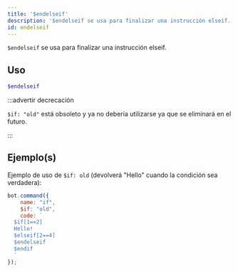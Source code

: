 ```yaml
---
title: '$endelseif'
description: '$endelseif se usa para finalizar una instrucción elseif.'
id: endelseif
---
```


`$endelseif` se usa para finalizar una instrucción elseif.

## Uso

```php
$endelseif
```

:::advertir decrecación


`$if: "old"` está obsoleto y ya no debería utilizarse ya que se eliminará en el futuro.

:::


## Ejemplo(s)

Ejemplo de uso de `$if: old` (devolverá "Hello" cuando la condición sea verdadera):

```javascript
bot.command({
    name: "if",
    $if: "old",
    code: `
  $if[1==2]
  Hello!
  $elseif[2==4]
  $endelseif
  $endif
  `
});
```